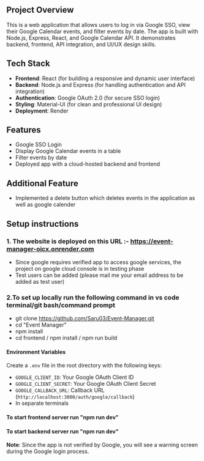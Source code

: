 ## Project Overview
This is a web application that allows users to log in via Google SSO, view their Google Calendar events, and filter events by date. The app is built with Node.js, Express, React, and Google Calendar API. It demonstrates backend, frontend, API integration, and UI/UX design skills.
## Tech Stack
- **Frontend**: React (for building a responsive and dynamic user interface)
- **Backend**: Node.js and Express (for handling authentication and API integration)
- **Authentication**: Google OAuth 2.0 (for secure SSO login)
- **Styling**: Material-UI (for clean and professional UI design)
- **Deployment**: Render
## Features
- Google SSO Login
- Display Google Calendar events in a table
- Filter events by date
- Deployed app with a cloud-hosted backend and frontend
## Additional Feature
- Implemented a delete button which deletes events in the application as well as google calender


## Setup instructions
### 1. The website is deployed on this URL :- https://event-manager-oicx.onrender.com
- Since google requires verified app to access google services, the project on google cloud console is in testing phase
- Test users can be added (please mail me your email address to be added as test user)
### 2.To set up locally run the following command in vs code terminal/git bash/command prompt
- git clone https://github.com/Saru03/Event-Manager.git
- cd "Event Manager"
- npm install
- cd frontend / npm install / npm run build
#### Environment Variables
Create a `.env` file in the root directory with the following keys:
- `GOOGLE_CLIENT_ID`: Your Google OAuth Client ID
- `GOOGLE_CLIENT_SECRET`: Your Google OAuth Client Secret
- `GOOGLE_CALLBACK_URL`: Callback URL (`http://localhost:3000/auth/google/callback`)
- In separate terminals
#### To start frontend server run "npm run dev"
#### To start backend server run "npm run dev"


**Note**: Since the app is not verified by Google, you will see a warning screen during the Google login process.

